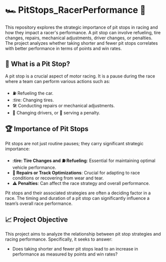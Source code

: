 # :racing_car: PitStops_RacerPerformance :checkered_flag:

This repository explores the strategic importance of pit stops in racing and how they impact a racer's performance. A pit stop can involve refueling, tire changes, repairs, mechanical adjustments, driver changes, or penalties. The project analyzes whether taking shorter and fewer pit stops correlates with better performance in terms of points and win rates.

## :toolbox: What is a Pit Stop?

A pit stop is a crucial aspect of motor racing. It is a pause during the race where a team can perform various actions such as:
- :fuelpump: Refueling the car.
- :tire: Changing tires.
- :hammer_and_wrench: Conducting repairs or mechanical adjustments.
- :busts_in_silhouette: Changing drivers, or :stop_sign: serving a penalty.

## :trophy: Importance of Pit Stops

Pit stops are not just routine pauses; they carry significant strategic importance:
- **:tire: Tire Changes and :fuelpump: Refueling**: Essential for maintaining optimal vehicle performance.
- **:wrench: Repairs or Track Optimizations**: Crucial for adapting to race conditions or recovering from wear and tear.
- **:warning: Penalties**: Can affect the race strategy and overall performance.

Pit stops and their associated strategies are often a deciding factor in a race. The timing and duration of a pit stop can significantly influence a team’s overall race performance.

## :chart_with_upwards_trend: Project Objective

This project aims to analyze the relationship between pit stop strategies and racing performance. Specifically, it seeks to answer:
- Does taking shorter and fewer pit stops lead to an increase in performance as measured by points and win rates?
